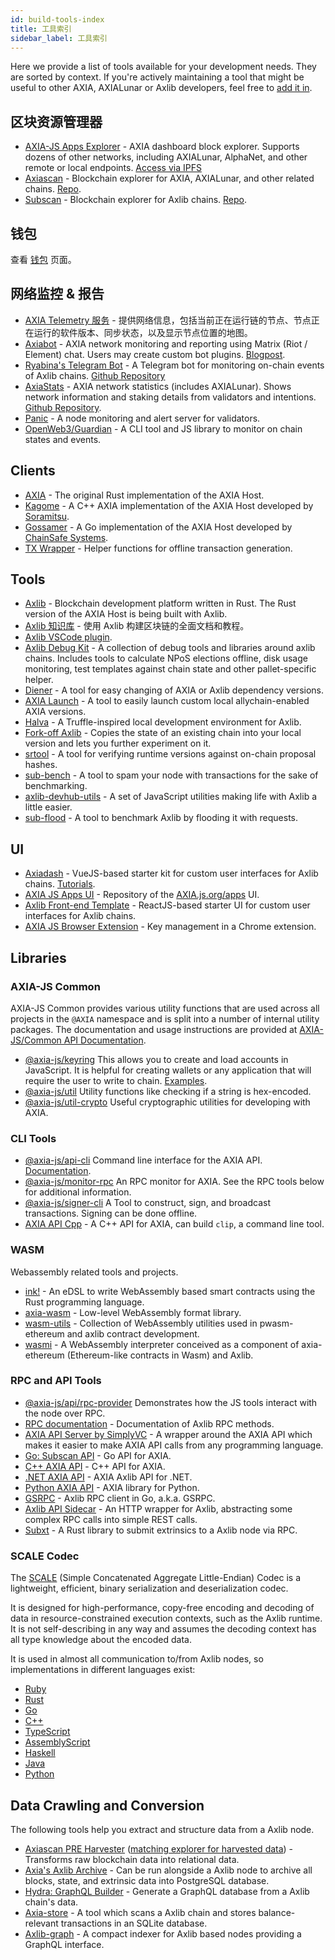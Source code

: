 ```yaml
---
id: build-tools-index
title: 工具索引
sidebar_label: 工具索引
---
```


Here we provide a list of tools available for your development needs. They are sorted by context. If you're actively maintaining a tool that might be useful to other AXIA, AXIALunar or Axlib developers, feel free to [add it in](contributing).

## 区块资源管理器

- [AXIA-JS Apps Explorer](https://AXIA.js.org/apps/#/explorer) - AXIA dashboard block explorer. Supports dozens of other networks, including AXIALunar, AlphaNet, and other remote or local endpoints. [Access via IPFS](https://ipfs.io/ipns/axcapps.io)
- [Axiascan](https://axiascan.io/) - Blockchain explorer for AXIA, AXIALunar, and other related chains. [Repo](https://github.com/axiascan/axiascan-os).
- [Subscan](https://subscan.io) - Blockchain explorer for Axlib chains. [Repo](https://github.com/itering/subscan-essentials).

## 钱包

查看 [钱包](build-wallets.md) 页面。

## 网络监控 & 报告

- [AXIA Telemetry 服务](https://telemetry.AXIA.io/) - 提供网络信息，包括当前正在运行链的节点、节点正在运行的软件版本、同步状态，以及显示节点位置的地图。
- [Axiabot](https://gitlab.com/Axiabot) - AXIA network monitoring and reporting using Matrix (Riot / Element) chat. Users may create custom bot plugins. [Blogpost](https://medium.com/AXIA.network/axiabot-a3dba18c20c8).
- [Ryabina's Telegram Bot](https://github.com/Ryabina-io/axlibbot) - A Telegram bot for monitoring on-chain events of Axlib chains. [Github Repository](https://gitlab.com/Axiabot/axiabot)
- [AxiaStats](https://axiastats.io/) - AXIA network statistics (includes AXIALunar). Shows network information and staking details from validators and intentions. [Github Repository](https://github.com/Colm3na/axiastats-v2/).
- [Panic](https://github.com/SimplyVC/panic_AXIA) - A node monitoring and alert server for validators.
- [OpenWeb3/Guardian](https://github.com/open-web3-stack/guardian) - A CLI tool and JS library to monitor on chain states and events.

## Clients

- [AXIA](https://github.com/axia-tech/AXIA) - The original Rust implementation of the AXIA Host.
- [Kagome](https://github.com/soramitsu/kagome) - A C++ AXIA implementation of the AXIA Host developed by [Soramitsu](https://github.com/soramitsu).
- [Gossamer](https://github.com/ChainSafe/gossamer) - A Go implementation of the AXIA Host developed by [ChainSafe Systems](https://chainsafe.io/).
- [TX Wrapper](https://github.com/axia-tech/txwrapper) - Helper functions for offline transaction generation.

## Tools

- [Axlib](https://github.com/axia-tech/axlib) - Blockchain development platform written in Rust. The Rust version of the AXIA Host is being built with Axlib.
- [Axlib 知识库](https://axlib.dev/docs/en/) - 使用 Axlib 构建区块链的全面文档和教程。
- [Axlib VSCode plugin](https://github.com/axia-tech/vscode-axlib).
- [Axlib Debug Kit](https://github.com/axia-tech/axlib-debug-kit) - A collection of debug tools and libraries around axlib chains. Includes tools to calculate NPoS elections offline, disk usage monitoring, test templates against chain state and other pallet-specific helper.
- [Diener](https://crates.io/crates/diener) - A tool for easy changing of AXIA or Axlib dependency versions.
- [AXIA Launch](https://github.com/shawntabrizi/AXIA-launch) - A tool to easily launch custom local allychain-enabled AXIA versions.
- [Halva](https://github.com/halva-suite/halva) - A Truffle-inspired local development environment for Axlib.
- [Fork-off Axlib](https://github.com/maxsam4/fork-off-axlib) - Copies the state of an existing chain into your local version and lets you further experiment on it.
- [srtool](https://www.chevdor.com/tags/srtool/) - A tool for verifying runtime versions against on-chain proposal hashes.
- [sub-bench](https://github.com/nikvolf/sub-bench) - A tool to spam your node with transactions for the sake of benchmarking.
- [axlib-devhub-utils](https://github.com/danforbes/axlib-devhub-utils) - A set of JavaScript utilities making life with Axlib a little easier.
- [sub-flood](https://github.com/NikVolf/sub-flood) - A tool to benchmark Axlib by flooding it with requests.

## UI

- [Axiadash](https://github.com/Swader/axiadash) - VueJS-based starter kit for custom user interfaces for Axlib chains. [Tutorials](https://axcleap.com/tag/tutorial/).
- [AXIA JS Apps UI](https://github.com/AXIA-js/apps) - Repository of the [AXIA.js.org/apps](https://AXIA.js.org/apps) UI.
- [Axlib Front-end Template](https://github.com/axlib-developer-hub/axlib-front-end-template) - ReactJS-based starter UI for custom user interfaces for Axlib chains.
- [AXIA JS Browser Extension](https://github.com/AXIA-js/extension) - Key management in a Chrome extension.

## Libraries

### AXIA-JS Common

AXIA-JS Common provides various utility functions that are used across all projects in the `@AXIA` namespace and is split into a number of internal utility packages. The documentation and usage instructions are provided at [AXIA-JS/Common API Documentation](https://AXIA.js.org/common/).

- [@axia-js/keyring](https://AXIA.js.org/common/keyring/) This allows you to create and load accounts in JavaScript. It is helpful for creating wallets or any application that will require the user to write to chain. [Examples](https://AXIA.js.org/docs/keyring/start/create).
- [@axia-js/util](https://AXIA.js.org/common/util/) Utility functions like checking if a string is hex-encoded.
- [@axia-js/util-crypto](https://AXIA.js.org/common/util-crypto/) Useful cryptographic utilities for developing with AXIA.

### CLI Tools

- [@axia-js/api-cli](https://github.com/AXIA-js/tools/tree/master/packages/api-cli) Command line interface for the AXIA API. [Documentation](https://AXIA.js.org/docs/api/start).
- [@axia-js/monitor-rpc](https://github.com/AXIA-js/tools/tree/master/packages/monitor-rpc) An RPC monitor for AXIA. See the RPC tools below for additional information.
- [@axia-js/signer-cli](https://github.com/AXIA-js/tools/tree/master/packages/signer-cli) A Tool to construct, sign, and broadcast transactions. Signing can be done offline.
- [AXIA API Cpp](https://github.com/usetech-llc/AXIA_api_cpp) - A С++ API for AXIA, can build `clip`, a command line tool.

### WASM

Webassembly related tools and projects.

- [ink!](https://github.com/axia-tech/ink/) - An eDSL to write WebAssembly based smart contracts using the Rust programming language.
- [axia-wasm](https://github.com/axia-tech/axia-wasm) - Low-level WebAssembly format library.
- [wasm-utils](https://github.com/axia-tech/wasm-utils) - Collection of WebAssembly utilities used in pwasm-ethereum and axlib contract development.
- [wasmi](https://github.com/axia-tech/wasmi) - A WebAssembly interpreter conceived as a component of axia-ethereum (Ethereum-like contracts in Wasm) and Axlib.

### RPC and API Tools

- [@axia-js/api/rpc-provider](https://github.com/AXIA-js/api/tree/master/packages/rpc-provider) Demonstrates how the JS tools interact with the node over RPC.
- [RPC documentation](https://AXIA.js.org/docs/axlib/rpc) - Documentation of Axlib RPC methods.
- [AXIA API Server by SimplyVC](https://github.com/SimplyVC/AXIA_api_server) - A wrapper around the AXIA API which makes it easier to make AXIA API calls from any programming language.
- [Go: Subscan API](https://github.com/itering/axlib-api-rpc) - Go API for AXIA.
- [C++ AXIA API](https://github.com/usetech-llc/AXIA_api_cpp) - С++ API for AXIA.
- [.NET AXIA API](https://github.com/usetech-llc/AXIA_api_axcnet) - AXIA Axlib API for .NET.
- [Python AXIA API](https://github.com/axiascan/py-axlib-interface) - AXIA library for Python.
- [GSRPC](https://github.com/centrifuge/go-axlib-rpc-client/) - Axlib RPC client in Go, a.k.a. GSRPC.
- [Axlib API Sidecar](https://github.com/axia-tech/axlib-api-sidecar) - An HTTP wrapper for Axlib, abstracting some complex RPC calls into simple REST calls.
- [Subxt](https://github.com/axia-tech/axlib-subxt) - A Rust library to submit extrinsics to a Axlib node via RPC.

### SCALE Codec

The [SCALE](https://axlib.dev/docs/en/knowledgebase/advanced/codec) (Simple Concatenated Aggregate Little-Endian) Codec is a lightweight, efficient, binary serialization and deserialization codec.

It is designed for high-performance, copy-free encoding and decoding of data in resource-constrained execution contexts, such as the Axlib runtime. It is not self-describing in any way and assumes the decoding context has all type knowledge about the encoded data.

It is used in almost all communication to/from Axlib nodes, so implementations in different languages exist:

- [Ruby](https://github.com/itering/scale.rb)
- [Rust](https://github.com/axia-tech/axia-scale-codec)
- [Go](https://github.com/itering/scale.go)
- [C++](https://github.com/soramitsu/kagome/tree/master/core/scale)
- [TypeScript](https://github.com/AXIA-js/api)
- [AssemblyScript](https://github.com/LimeChain/as-scale-codec)
- [Haskell](https://github.com/airalab/hs-web3/tree/master/src/Codec)
- [Java](https://github.com/emeraldpay/axiaj)
- [Python](https://github.com/axiascan/py-scale-codec)

## Data Crawling and Conversion

The following tools help you extract and structure data from a Axlib node.

- [Axiascan PRE Harvester](https://github.com/axiascan/axiascan-pre-harvester) ([matching explorer for harvested data](https://github.com/axiascan/axiascan-pre-explorer-gui)) - Transforms raw blockchain data into relational data.
- [Axia's Axlib Archive](https://github.com/axia-tech/axlib-archive) - Can be run alongside a Axlib node to archive all blocks, state, and extrinsic data into PostgreSQL database.
- [Hydra: GraphQL Builder](https://github.com/Joystream/joystream/tree/query_node/query-node) - Generate a GraphQL database from a Axlib chain's data.
- [Axia-store](https://github.com/TheGoldenEye/axia-store) - A tool which scans a Axlib chain and stores balance-relevant transactions in an SQLite database.
- [Axlib-graph](https://github.com/playzero/axlib-graph) - A compact indexer for Axlib based nodes providing a GraphQL interface.
